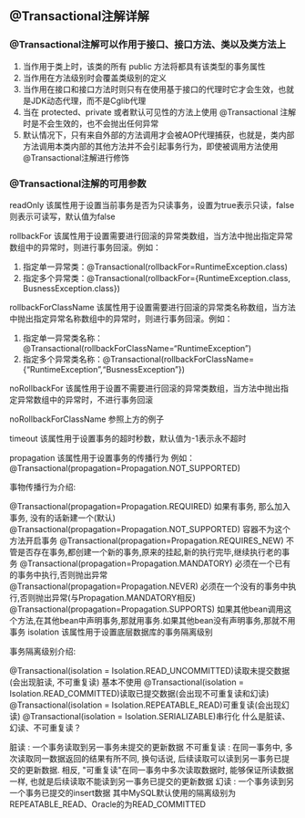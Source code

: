 ## @Transactional注解详解

### @Transactional注解可以作用于接口、接口方法、类以及类方法上
1. 当作用于类上时，该类的所有 public 方法将都具有该类型的事务属性
2. 当作用在方法级别时会覆盖类级别的定义
3. 当作用在接口和接口方法时则只有在使用基于接口的代理时它才会生效，也就是JDK动态代理，而不是Cglib代理
4. 当在 protected、private 或者默认可见性的方法上使用 @Transactional 注解时是不会生效的，也不会抛出任何异常
5. 默认情况下，只有来自外部的方法调用才会被AOP代理捕获，也就是，类内部方法调用本类内部的其他方法并不会引起事务行为，即使被调用方法使用@Transactional注解进行修饰

### @Transactional注解的可用参数
readOnly
该属性用于设置当前事务是否为只读事务，设置为true表示只读，false则表示可读写，默认值为false

rollbackFor
该属性用于设置需要进行回滚的异常类数组，当方法中抛出指定异常数组中的异常时，则进行事务回滚。例如：
1. 指定单一异常类：@Transactional(rollbackFor=RuntimeException.class)
2. 指定多个异常类：@Transactional(rollbackFor={RuntimeException.class, BusnessException.class})

rollbackForClassName
该属性用于设置需要进行回滚的异常类名称数组，当方法中抛出指定异常名称数组中的异常时，则进行事务回滚。例如：
1. 指定单一异常类名称：@Transactional(rollbackForClassName=“RuntimeException”)
2. 指定多个异常类名称：@Transactional(rollbackForClassName={“RuntimeException”,“BusnessException”})

noRollbackFor
该属性用于设置不需要进行回滚的异常类数组，当方法中抛出指定异常数组中的异常时，不进行事务回滚

noRollbackForClassName
参照上方的例子

timeout
该属性用于设置事务的超时秒数，默认值为-1表示永不超时

propagation
该属性用于设置事务的传播行为
例如：@Transactional(propagation=Propagation.NOT_SUPPORTED)

事物传播行为介绍:

@Transactional(propagation=Propagation.REQUIRED) 如果有事务, 那么加入事务, 没有的话新建一个(默认)
@Transactional(propagation=Propagation.NOT_SUPPORTED) 容器不为这个方法开启事务
@Transactional(propagation=Propagation.REQUIRES_NEW) 不管是否存在事务,都创建一个新的事务,原来的挂起,新的执行完毕,继续执行老的事务
@Transactional(propagation=Propagation.MANDATORY) 必须在一个已有的事务中执行,否则抛出异常
@Transactional(propagation=Propagation.NEVER) 必须在一个没有的事务中执行,否则抛出异常(与Propagation.MANDATORY相反)
@Transactional(propagation=Propagation.SUPPORTS) 如果其他bean调用这个方法,在其他bean中声明事务,那就用事务.如果其他bean没有声明事务,那就不用事务
isolation
该属性用于设置底层数据库的事务隔离级别

事务隔离级别介绍:

@Transactional(isolation = Isolation.READ_UNCOMMITTED)读取未提交数据(会出现脏读, 不可重复读) 基本不使用
@Transactional(isolation = Isolation.READ_COMMITTED)读取已提交数据(会出现不可重复读和幻读)
@Transactional(isolation = Isolation.REPEATABLE_READ)可重复读(会出现幻读)
@Transactional(isolation = Isolation.SERIALIZABLE)串行化
什么是脏读、幻读、不可重复读？

脏读 : 一个事务读取到另一事务未提交的更新数据
不可重复读 : 在同一事务中, 多次读取同一数据返回的结果有所不同, 换句话说, 后续读取可以读到另一事务已提交的更新数据. 相反, "可重复读"在同一事务中多次读取数据时, 能够保证所读数据一样, 也就是后续读取不能读到另一事务已提交的更新数据
幻读 : 一个事务读到另一个事务已提交的insert数据
其中MySQL默认使用的隔离级别为REPEATABLE_READ、Oracle的为READ_COMMITTED
